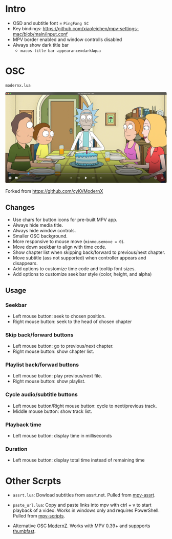 # Intro

* OSD and subtitle font = `PingFang SC`
* Key bindings: https://github.com/xiaoleichen/mpv-settings-mac/blob/main/input.conf
* MPV border enabled and window controlls disabled
* Always show dark title bar
  * `macos-title-bar-appearance=darkAqua`

# OSC 

```
modernx.lua
```

![img](https://raw.githubusercontent.com/xiaoleichen/mpv-settings-mac/main/preview.png)

Forked from https://github.com/cyl0/ModernX

## Changes

* Use chars for button icons for pre-built MPV app.
* Always hide media title.
* Always hide window controls.
* Smaller OSC background.
* More responsive to mouse move (`minmousemove = 0`).
* Move down seekbar to align with time code.
* Show chapter list when skipping back/forward to previous/next chapter.
* Move subtitle (ass not supported) when controller appears and disappears.
* Add options to customize time code and tooltip font sizes.
* Add options to customize seek bar style (color, height, and alpha)

## Usage

### Seekbar
* Left mouse button: seek to chosen position.
* Right mouse button: seek to the head of chosen chapter
### Skip back/forward buttons
* Left mouse button: go to previous/next chapter.
* Right mouse button: show chapter list.
### Playlist back/forwad buttons
* Left mouse button: play previous/next file.
* Right mouse button: show playlist.
### Cycle audio/subtitle buttons
* Left mouse button/Right mouse button: cycle to next/previous track.
* Middle mouse button: show track list.
### Playback time
* Left mouse button: display time in milliseconds
### Duration
* Left mouse button: display total time instead of remaining time

# Other Scrpts

* `assrt.lua`: Dowload subtitles from assrt.net. Pulled from [mpv-assrt](https://github.com/AssrtOSS/mpv-assrt/).

* `paste_url.lua`: Copy and paste links into mpv with ctrl + v to start playback of a video. Works in windows only and requires PowerShell. Pulled from [mpv-scripts](https://github.com/zenyd/mpv-scripts).

* Alternative OSC [ModernZ](https://github.com/xiaoleichen/ModernZ). Works with MPV 0.39+ and suppports [thumbfast](https://github.com/po5/thumbfast).